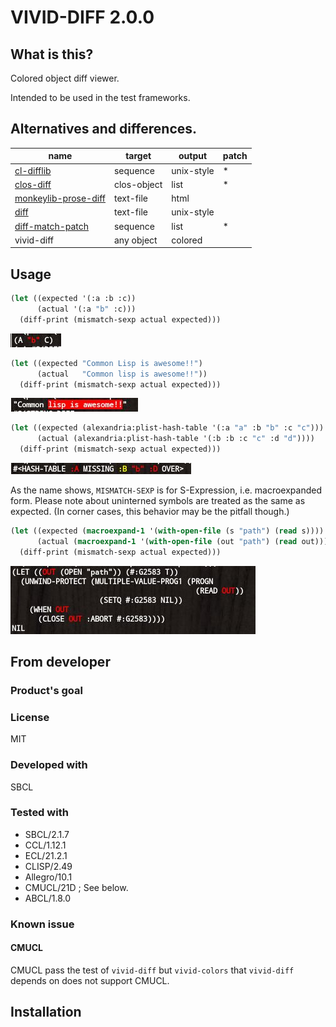 # VIVID-DIFF 2.0.0
## What is this?
Colored object diff viewer.

Intended to be used in the test frameworks.

## Alternatives and differences.

| name                   | target      | output     | patch |
| ---------------------- | ----------- | ---------- | ----- |
| [cl-difflib]           | sequence    | unix-style | *     |
| [clos-diff]            | clos-object | list       | *     |
| [monkeylib-prose-diff] | text-file   | html       |       |
| [diff]                 | text-file   | unix-style |       |
| [diff-match-patch]     | sequence    | list       | *     |
| vivid-diff             | any object  | colored    |       |

[cl-difflib]: https://github.com/wiseman/cl-difflib
[clos-diff]: https://github.com/krzysz00/clos-diff
[monkeylib-prose-diff]: https://github.com/gigamonkey/monkeylib-prose-diff
[diff]: https://github.com/sharplispers/diff
[diff-match-patch]: https://github.com/agrostis/diff-match-patch

## Usage

```lisp
(let ((expected '(:a :b :c))
      (actual '(:a "b" :c)))
  (diff-print (mismatch-sexp actual expected)))
```
![image of the conses diff.](img/conses.jpg)

```lisp
(let ((expected "Common Lisp is awesome!!")
      (actual   "Common lisp is awesome!!"))
  (diff-print (mismatch-sexp actual expected)))
```
![image of the string diff.](img/string.jpg)

```lisp
(let ((expected (alexandria:plist-hash-table '(:a "a" :b "b" :c "c")))
      (actual (alexandria:plist-hash-table '(:b :b :c "c" :d "d"))))
  (diff-print (mismatch-sexp actual expected)))
```
![image of the hash-table diff.](img/hash-table.jpg)

As the name shows, `MISMATCH-SEXP` is for S-Expression, i.e. macroexpanded form.
Please note about uninterned symbols are treated as the same as expected.
(In corner cases, this behavior may be the pitfall though.)

```lisp
(let ((expected (macroexpand-1 '(with-open-file (s "path") (read s))))
      (actual (macroexpand-1 '(with-open-file (out "path") (read out)))))
  (diff-print (mismatch-sexp actual expected)))
```
![image of the macroexpanded diff.](img/macroexpanded.jpg)

## From developer

### Product's goal

### License
MIT

### Developed with
SBCL

### Tested with
* SBCL/2.1.7
* CCL/1.12.1
* ECL/21.2.1
* CLISP/2.49
* Allegro/10.1
* CMUCL/21D ; See below.
* ABCL/1.8.0

### Known issue
#### CMUCL
CMUCL pass the test of `vivid-diff` but `vivid-colors` that `vivid-diff` depends on does not support CMUCL.

## Installation

